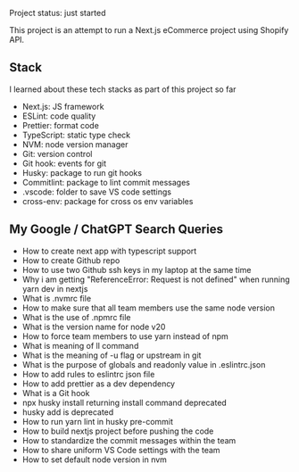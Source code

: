 Project status: just started

This project is an attempt to run a Next.js eCommerce project using Shopify API.

## Stack

I learned about these tech stacks as part of this project so far

- Next.js: JS framework
- ESLint: code quality
- Prettier: format code
- TypeScript: static type check
- NVM: node version manager
- Git: version control
- Git hook: events for git
- Husky: package to run git hooks
- Commitlint: package to lint commit messages
- .vscode: folder to save VS code settings
- cross-env: package for cross os env variables

## My Google / ChatGPT Search Queries

- How to create next app with typescript support
- How to create Github repo
- How to use two Github ssh keys in my laptop at the same time
- Why i am getting "ReferenceError: Request is not defined" when running yarn dev in nextjs
- What is .nvmrc file
- How to make sure that all team members use the same node version
- What is the use of .npmrc file
- What is the version name for node v20
- How to force team members to use yarn instead of npm
- What is meaning of ll command
- What is the meaning of -u flag or upstream in git
- What is the purpose of globals and readonly value in .eslintrc.json
- How to add rules to eslintrc json file
- How to add prettier as a dev dependency
- What is a Git hook
- npx husky install returning install command deprecated
- husky add is deprecated
- How to run yarn lint in husky pre-commit
- How to build nextjs project before pushing the code
- How to standardize the commit messages within the team
- How to share uniform VS Code settings with the team
- How to set default node version in nvm
